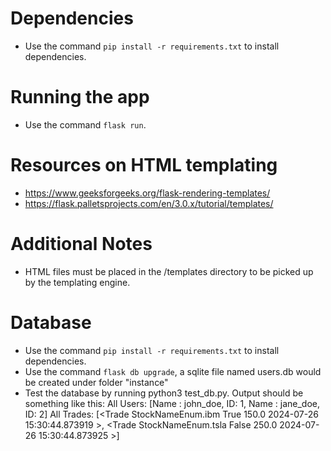 # Dependencies
- Use the command `pip install -r requirements.txt` to install dependencies.

# Running the app
- Use the command `flask run`.

# Resources on HTML templating 
- https://www.geeksforgeeks.org/flask-rendering-templates/
- https://flask.palletsprojects.com/en/3.0.x/tutorial/templates/

# Additional Notes
- HTML files must be placed in the /templates directory to be picked up by the templating engine.

# Database
- Use the command `pip install -r requirements.txt` to install dependencies.
- Use the command `flask db upgrade`, a sqlite file named users.db would be created under folder "instance"
- Test the database by running python3 test_db.py. Output should be something like this:
    All Users: [Name : john_doe, ID: 1, Name : jane_doe, ID: 2]
    All Trades: [<Trade StockNameEnum.ibm True 150.0 2024-07-26 15:30:44.873919 >, <Trade StockNameEnum.tsla False 250.0 2024-07-26 15:30:44.873925 >]